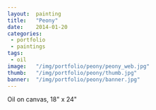 ```yaml
---
layout:  painting
title:   "Peony"
date:    2014-01-20
categories:
 - portfolio
 - paintings
tags:
 - oil
image:   "/img/portfolio/peony/peony_web.jpg"
thumb:   "/img/portfolio/peony/thumb.jpg"
banner:  "/img/portfolio/peony/banner.jpg"
---
```


Oil on canvas, 18" x 24"